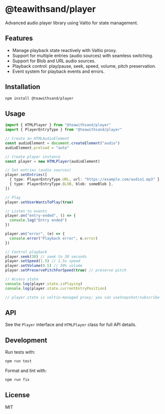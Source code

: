 # @teawithsand/player

Advanced audio player library using Valtio for state management.

## Features

- Manage playback state reactively with Valtio proxy.
- Support for multiple entries (audio sources) with seamless switching.
- Support for Blob and URL audio sources.
- Playback control: play/pause, seek, speed, volume, pitch preservation.
- Event system for playback events and errors.

## Installation

```bash
npm install @teawithsand/player
```

## Usage

```typescript
import { HTMLPlayer } from "@teawithsand/player"
import { PlayerEntryType } from "@teawithsand/player"

// Create an HTMLAudioElement
const audioElement = document.createElement("audio")
audioElement.preload = "auto"

// Create player instance
const player = new HTMLPlayer(audioElement)

// Set entries (audio sources)
player.setEntries([
  { type: PlayerEntryType.URL, url: "https://example.com/audio1.mp3" },
  { type: PlayerEntryType.BLOB, blob: someBlob },
])

// Play
player.setUserWantsToPlay(true)

// Listen to events
player.on("entry-ended", () => {
  console.log("Entry ended")
})

player.on("error", (e) => {
  console.error("Playback error", e.error)
})

// Control playback
player.seek(30) // seek to 30 seconds
player.setSpeed(1.5) // 1.5x speed
player.setVolume(0.5) // 50% volume
player.setPreservePitchForSpeed(true) // preserve pitch

// Access state
console.log(player.state.isPlaying)
console.log(player.state.currentEntryPosition)

// player.state is valtio-managed proxy; you can useSnapshot/subscribe on it.
```

## API

See the `Player` interface and `HTMLPlayer` class for full API details.

## Development

Run tests with:

```bash
npm run test
```

Format and lint with:

```bash
npm run fix
```

## License

MIT
